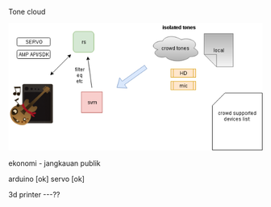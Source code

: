 Tone cloud

![alt text](https://raw.githubusercontent.com/soundbooze/soundbooze-daw/master/tone/diagram.png "Home")

ekonomi - jangkauan publik

arduino [ok]
servo [ok]

3d printer ---??
